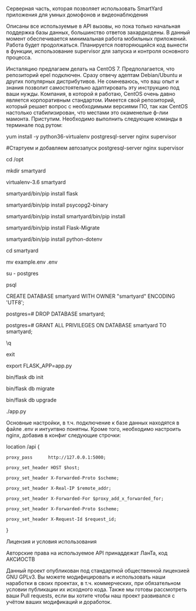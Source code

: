 Серверная часть, которая позволяет использовать SmartYard приложения для умных домофонов и видеонаблюдения

Описаны все используемые в API вызовы, но пока только начальная поддержка базы данных, большинство ответов захардкодены. В данный момент обеспечивается минимальная работа мобильных приложений. Работа будет продолжаться. Планируется повторяющийся код вынести в функции, использование supervisor для запуска и контроля основного процесса.

Инсталяцию предлагаем делать на CentOS 7. Предполагается, что репозиторий epel подключен. 
Сразу отвечу адептам Debian/Ubuntu и других популярных дистрибутивов. 
Не сомневаюсь, что ваш опыт и знания позволит самостоятельно адаптировать эту инструкцию под ваши нужды. 
Компания, в которой я работаю, CentOS очень давно является корпоративным стандартом. Имеется свой репозиторий, который решает вопрос
с необходимыми версиями ПО, так как CentOS настолько стабилизирован, что местами это окаменелые ф-лии мамонта.
Приступим. Необходимо выполнить следующие команды в терминале под рутом:

yum install -y python36-virtualenv postgresql-server nginx supervisor

#Стартуем и добавляем автозапуск postgresql-server nginx supervisor

cd /opt

mkdir smartyard

virtualenv-3.6 smartyard

smartyard/bin/pip install flask

smartyard/bin/pip install psycopg2-binary

smartyard/bin/pip install smartyard/bin/pip install

smartyard/bin/pip install Flask-Migrate

smartyard/bin/pip install python-dotenv

cd smartyard

mv example.env .env

su - postgres

psql

CREATE DATABASE smartyard WITH OWNER "smartyard" ENCODING 'UTF8';

postgres=# DROP DATABASE smartyard;

postgres=# GRANT ALL PRIVILEGES ON DATABASE smartyard TO smartyard;

\q

exit

export FLASK_APP=app.py

bin/flask db init

bin/flask db migrate

bin/flask db upgrade

./app.py


Основные настройки, в т.ч. подключение к базе данных находятся в файле .env и интуитвно понятны. Кроме того, необходимо настроить nginx, добавив в конфиг следующие строчки:
 
 location /api {
 
    proxy_pass      http://127.0.0.1:5000;
    
    proxy_set_header HOST $host;
    
    proxy_set_header X-Forwarded-Proto $scheme;
    
    proxy_set_header X-Real-IP $remote_addr;
    
    proxy_set_header X-Forwarded-For $proxy_add_x_forwarded_for;
    
    proxy_set_header X-Forwarded-Proto $scheme;
    
    proxy_set_header X-Request-Id $request_id;
    
  }



Лицензия и условия использования

Авторские права на используемое API принаддежат ЛанТа, код АКСИОСТВ

Данный проект опубликован под стандартной общественной лицензией GNU GPLv3. Вы можете модифицировать и использовать наши наработки в своих проектах, в т.ч. коммерческих, при обязательном условии публикации их исходного кода. Также мы готовы рассмотреть ваши Pull requests, если вы хотите чтобы наш проект развивался с учётом ваших модификаций и доработок.
